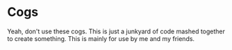 # Cogs

Yeah, don't use these cogs. This is just a junkyard of code mashed together to create something. This is mainly for use by me and my friends.
